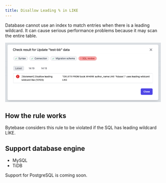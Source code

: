 ```yaml
---
title: Disallow Leading % in LIKE
---
```


Database cannot use an index to match entries when there is a leading wildcard. It can cause serious performance problems because it may scan the entire table.

![schema-review-query-where-no-leading-wildcard-like](/static/docs-assets/schema-review-query-where-no-leading-wildcard-like.png)

## How the rule works

Bytebase considers this rule to be violated if the SQL has leading wildcard LIKE.

## Support database engine

- MySQL
- TiDB

Support for PostgreSQL is coming soon.